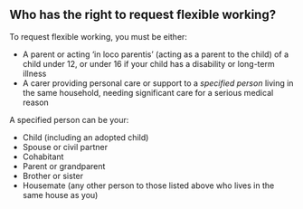 ##  Who has the right to request flexible working?

To request flexible working, you must be either:

  * A parent or acting ‘in loco parentis’ (acting as a parent to the child) of a child under 12, or under 16 if your child has a disability or long-term illness 
  * A carer providing personal care or support to a _specified person_ living in the same household, needing significant care for a serious medical reason 

A specified person can be your:

  * Child (including an adopted child) 
  * Spouse or civil partner 
  * Cohabitant 
  * Parent or grandparent 
  * Brother or sister 
  * Housemate (any other person to those listed above who lives in the same house as you) 
